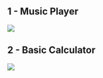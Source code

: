 
## 1 - Music Player
![](https://github.com/DamianPyCoder/Neumorphism/blob/main/musicplayer/reproductorScreenshot.png)

## 2 - Basic Calculator
![](https://github.com/DamianPyCoder/Neumorphism/blob/main/musicplayer/reproductorScreenshot.png)
